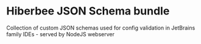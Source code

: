 # Hiberbee JSON Schema bundle
Collection of custom JSON schemas used for config validation in JetBrains family IDEs - served by NodeJS webserver

